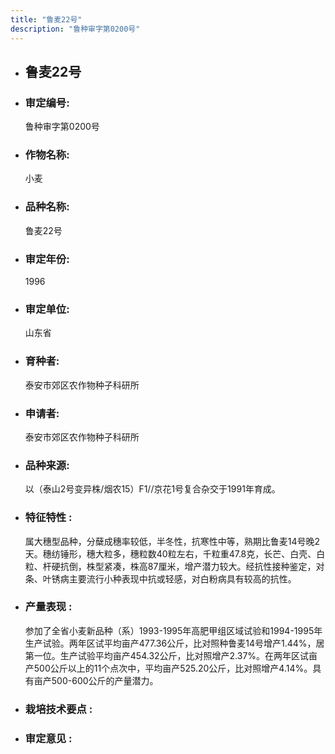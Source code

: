 ```yaml
---
title: "鲁麦22号"
description: "鲁种审字第0200号"
---
```

* ## 鲁麦22号
* ###  审定编号:  
   鲁种审字第0200号

*  ### 作物名称:  
   小麦

*   ###  品种名称: 
    鲁麦22号

*   ### 审定年份: 
    1996

*   ### 审定单位:  
    山东省

*   ### 育种者:  
    泰安市郊区农作物种子科研所

*   ### 申请者:  
    泰安市郊区农作物种子科研所

*   ### 品种来源:  
    以（泰山2号变异株/烟农15）F1//京花1号复合杂交于1991年育成。

*   ### 特征特性 : 
    属大穗型品种，分蘖成穗率较低，半冬性，抗寒性中等，熟期比鲁麦14号晚2天。穗纺锤形，穗大粒多，穗粒数40粒左右，千粒重47.8克，长芒、白壳、白粒、杆硬抗倒，株型紧凑，株高87厘米，增产潜力较大。经抗性接种鉴定，对条、叶锈病主要流行小种表现中抗或轻感，对白粉病具有较高的抗性。

*   ### 产量表现 : 
    参加了全省小麦新品种（系）1993-1995年高肥甲组区域试验和1994-1995年生产试验。两年区试平均亩产477.36公斤，比对照种鲁麦14号增产1.44%，居第一位。生产试验平均亩产454.32公斤，比对照增产2.37%。在两年区试亩产500公斤以上的11个点次中，平均亩产525.20公斤，比对照增产4.14%。具有亩产500-600公斤的产量潜力。

*   ### 栽培技术要点 : 
    

*   ### 审定意见 : 
    
